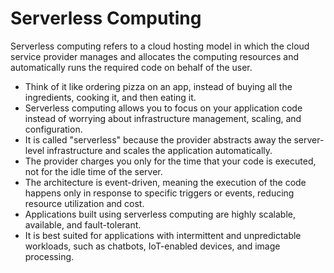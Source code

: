 # Serverless Computing

Serverless computing refers to a cloud hosting model in which the cloud service provider manages and allocates the computing resources and automatically runs the required code on behalf of the user.

* Think of it like ordering pizza on an app, instead of buying all the ingredients, cooking it, and then eating it.
* Serverless computing allows you to focus on your application code instead of worrying about infrastructure management, scaling, and configuration.
* It is called "serverless" because the provider abstracts away the server-level infrastructure and scales the application automatically.
* The provider charges you only for the time that your code is executed, not for the idle time of the server.
* The architecture is event-driven, meaning the execution of the code happens only in response to specific triggers or events, reducing resource utilization and cost.
* Applications built using serverless computing are highly scalable, available, and fault-tolerant.
* It is best suited for applications with intermittent and unpredictable workloads, such as chatbots, IoT-enabled devices, and image processing.
